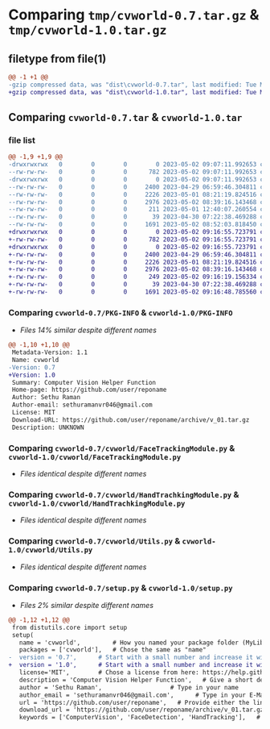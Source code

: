 # Comparing `tmp/cvworld-0.7.tar.gz` & `tmp/cvworld-1.0.tar.gz`

## filetype from file(1)

```diff
@@ -1 +1 @@
-gzip compressed data, was "dist\cvworld-0.7.tar", last modified: Tue May  2 09:07:12 2023, max compression
+gzip compressed data, was "dist\cvworld-1.0.tar", last modified: Tue May  2 09:16:55 2023, max compression
```

## Comparing `cvworld-0.7.tar` & `cvworld-1.0.tar`

### file list

```diff
@@ -1,9 +1,9 @@
-drwxrwxrwx   0        0        0        0 2023-05-02 09:07:11.992653 cvworld-0.7/
--rw-rw-rw-   0        0        0      782 2023-05-02 09:07:11.992653 cvworld-0.7/PKG-INFO
-drwxrwxrwx   0        0        0        0 2023-05-02 09:07:11.992653 cvworld-0.7/cvworld/
--rw-rw-rw-   0        0        0     2400 2023-04-29 06:59:46.304811 cvworld-0.7/cvworld/FaceTrackingModule.py
--rw-rw-rw-   0        0        0     2226 2023-05-01 08:21:19.824516 cvworld-0.7/cvworld/HandTrachkingModule.py
--rw-rw-rw-   0        0        0     2976 2023-05-02 08:39:16.143468 cvworld-0.7/cvworld/Utils.py
--rw-rw-rw-   0        0        0      211 2023-05-01 12:40:07.260554 cvworld-0.7/cvworld/__init__.py
--rw-rw-rw-   0        0        0       39 2023-04-30 07:22:38.469288 cvworld-0.7/setup.cfg
--rw-rw-rw-   0        0        0     1691 2023-05-02 08:52:03.818450 cvworld-0.7/setup.py
+drwxrwxrwx   0        0        0        0 2023-05-02 09:16:55.723791 cvworld-1.0/
+-rw-rw-rw-   0        0        0      782 2023-05-02 09:16:55.723791 cvworld-1.0/PKG-INFO
+drwxrwxrwx   0        0        0        0 2023-05-02 09:16:55.723791 cvworld-1.0/cvworld/
+-rw-rw-rw-   0        0        0     2400 2023-04-29 06:59:46.304811 cvworld-1.0/cvworld/FaceTrackingModule.py
+-rw-rw-rw-   0        0        0     2226 2023-05-01 08:21:19.824516 cvworld-1.0/cvworld/HandTrachkingModule.py
+-rw-rw-rw-   0        0        0     2976 2023-05-02 08:39:16.143468 cvworld-1.0/cvworld/Utils.py
+-rw-rw-rw-   0        0        0      249 2023-05-02 09:16:19.156334 cvworld-1.0/cvworld/__init__.py
+-rw-rw-rw-   0        0        0       39 2023-04-30 07:22:38.469288 cvworld-1.0/setup.cfg
+-rw-rw-rw-   0        0        0     1691 2023-05-02 09:16:48.785560 cvworld-1.0/setup.py
```

### Comparing `cvworld-0.7/PKG-INFO` & `cvworld-1.0/PKG-INFO`

 * *Files 14% similar despite different names*

```diff
@@ -1,10 +1,10 @@
 Metadata-Version: 1.1
 Name: cvworld
-Version: 0.7
+Version: 1.0
 Summary: Computer Vision Helper Function
 Home-page: https://github.com/user/reponame
 Author: Sethu Raman
 Author-email: sethuramanvr046@gmail.com
 License: MIT
 Download-URL: https://github.com/user/reponame/archive/v_01.tar.gz
 Description: UNKNOWN
```

### Comparing `cvworld-0.7/cvworld/FaceTrackingModule.py` & `cvworld-1.0/cvworld/FaceTrackingModule.py`

 * *Files identical despite different names*

### Comparing `cvworld-0.7/cvworld/HandTrachkingModule.py` & `cvworld-1.0/cvworld/HandTrachkingModule.py`

 * *Files identical despite different names*

### Comparing `cvworld-0.7/cvworld/Utils.py` & `cvworld-1.0/cvworld/Utils.py`

 * *Files identical despite different names*

### Comparing `cvworld-0.7/setup.py` & `cvworld-1.0/setup.py`

 * *Files 2% similar despite different names*

```diff
@@ -1,12 +1,12 @@
 from distutils.core import setup
 setup(
   name = 'cvworld',         # How you named your package folder (MyLib)
   packages = ['cvworld'],   # Chose the same as "name"
-  version = '0.7',      # Start with a small number and increase it with every change you make
+  version = '1.0',      # Start with a small number and increase it with every change you make
   license='MIT',        # Chose a license from here: https://help.github.com/articles/licensing-a-repository
   description = 'Computer Vision Helper Function',   # Give a short description about your library
   author = 'Sethu Raman',                   # Type in your name
   author_email = 'sethuramanvr046@gmail.com',      # Type in your E-Mail
   url = 'https://github.com/user/reponame',   # Provide either the link to your github or to your website
   download_url = 'https://github.com/user/reponame/archive/v_01.tar.gz',    # I explain this later on
   keywords = ['ComputerVision', 'FaceDetection', 'HandTracking'],   # Keywords that define your package best
```

